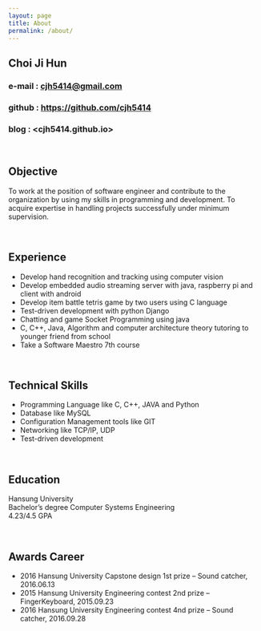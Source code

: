 ```yaml
---
layout: page
title: About  
permalink: /about/
---
```


## Choi Ji Hun   

### e-mail : <cjh5414@gmail.com>   

### github : <https://github.com/cjh5414>    

### blog : <cjh5414.github.io>   

<br>  

## Objective  

To work at the position of software engineer and contribute to the organization by using my skills in programming and development. To acquire expertise in handling projects successfully under minimum supervision.  

<br>  

## Experience  

- Develop hand recognition and tracking using computer vision  
- Develop embedded audio streaming server with java, raspberry pi and client with android  
- Develop item battle tetris game by two users using C language  
- Test-driven development with python Django  
- Chatting and game Socket Programming using java  
- C, C++, Java, Algorithm and computer architecture theory tutoring to younger friend from school  
- Take a Software Maestro 7th course  

<br>  

## Technical Skills  

- Programming Language like C, C++, JAVA and Python  
- Database like MySQL  
- Configuration Management tools like GIT  
- Networking like TCP/IP, UDP  
- Test-driven development  

<br>  

## Education  

Hansung University  
Bachelor’s degree Computer Systems Engineering  
4.23/4.5 GPA  

<br>   

## Awards Career   

- 2016 Hansung University Capstone design 1st prize – Sound catcher, 2016.06.13  
- 2015 Hansung University Engineering contest 2nd prize – FingerKeyboard, 2015.09.23  
- 2016 Hansung University Engineering contest 4nd prize – Sound catcher, 2016.09.28  

